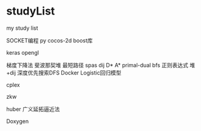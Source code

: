 # studyList
my study list

SOCKET编程
py
cocos-2d
boost库

keras
opengl

梯度下降法
斐波那契堆
最短路径 spas dij D* A* primal-dual bfs
正则表达式
堆+dij
深度优先搜索DFS
Docker
Logistic回归模型

cplex

zkw


huber
广义延拓逼近法

Doxygen
